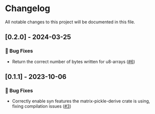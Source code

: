 # Changelog

All notable changes to this project will be documented in this file.

## [0.2.0] - 2024-03-25

### 🐛 Bug Fixes

- Return the correct number of bytes written for u8-arrays ([#6](https://github.com/matrix-org/matrix-pickle/pull/6))

## [0.1.1] - 2023-10-06

### 🐛 Bug Fixes

- Correctly enable syn features the matrix-pickle-derive crate is using,
  fixing compilation issues ([#3](https://github.com/matrix-org/matrix-pickle/pull/3))
